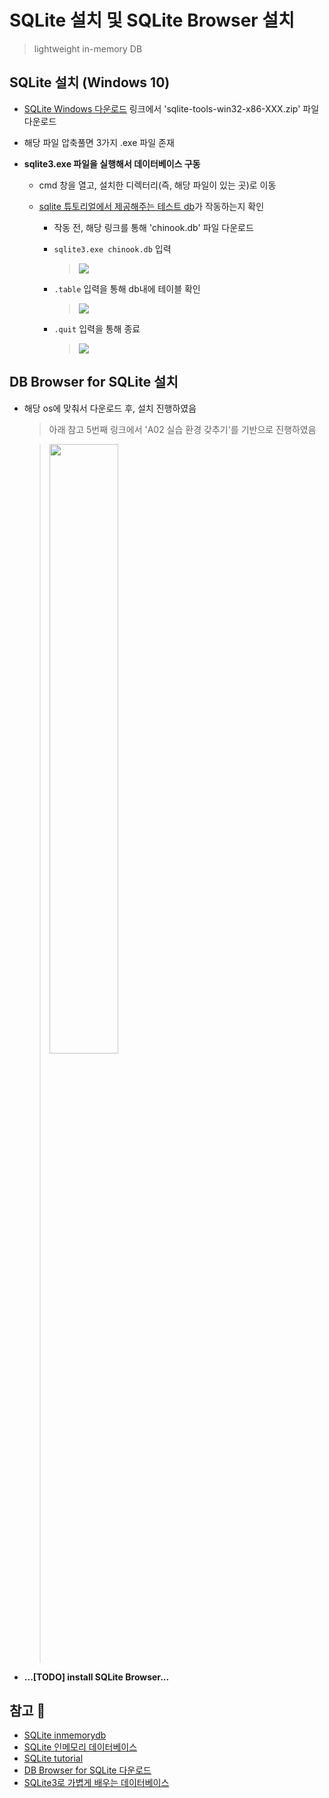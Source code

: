 # SQLite 설치 및 SQLite Browser 설치
> lightweight in-memory DB

## SQLite 설치 (Windows 10)
+ [SQLite Windows 다운로드](https://www.sqlite.org/download.html) 링크에서 'sqlite-tools-win32-x86-XXX.zip' 파일 다운로드   

+ 해당 파일 압축풀면 3가지 .exe 파일 존재
+ **sqlite3.exe 파일을 실행해서 데이터베이스 구동**
  + cmd 창을 열고, 설치한 디렉터리(즉, 해당 파일이 있는 곳)로 이동   

  + [sqlite 튜토리얼에서 제공해주는 테스트 db](https://www.sqlitetutorial.net/sqlite-sample-database/)가 작동하는지 확인
     + 작동 전, 해당 링크를 통해 'chinook.db' 파일 다운로드   

     + `sqlite3.exe chinook.db` 입력
        > <img src="https://user-images.githubusercontent.com/72974863/142098607-7c200ad1-9cd0-4447-97de-72ba3e210136.png">   
     
     + `.table` 입력을 통해 db내에 테이블 확인
        > <img src="https://user-images.githubusercontent.com/72974863/142099103-fbae851f-87f0-44c9-8590-f68fe9a577c2.png">   

     + `.quit` 입력을 통해 종료   
        > <img src="https://user-images.githubusercontent.com/72974863/142100714-2941507c-ea53-47af-bb73-2b43eef4a0f4.png">   



## DB Browser for SQLite 설치  

+ 해당 os에 맞춰서 다운로드 후, 설치 진행하였음   

   > 아래 참고 5번째 링크에서 'A02 실습 환경 갖추기'를 기반으로 진행하였음 

   > <img src="https://user-images.githubusercontent.com/72974863/143190188-bfaff74b-7dce-4221-ada1-40d21cc4e448.png" width="50%" height="50%">   

+ **...[TODO] install SQLite Browser...**   




## 참고 💫
+ [SQLite inmemorydb](https://www.sqlite.org/inmemorydb.html)
+ [SQLite 인메모리 데이터베이스](https://runebook.dev/ko/docs/sqlite/inmemorydb)
+ [SQLite tutorial](https://www.sqlitetutorial.net/)
+ [DB Browser for SQLite 다운로드](https://sqlitebrowser.org/)
+ [SQLite3로 가볍게 배우는 데이터베이스](https://wikidocs.net/12453)   

